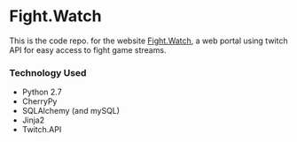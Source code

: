 # Fight.Watch #

This is the code repo. for the website [Fight.Watch](http://fight.watch), a web portal using twitch API for easy access to fight game streams.

### Technology Used ###

* Python 2.7
* CherryPy
* SQLAlchemy (and mySQL)
* Jinja2
* Twitch.API